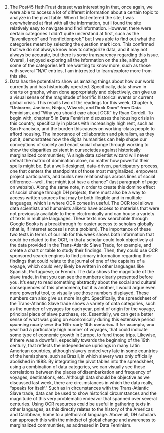 2) The Post45 HathiTrust dataset was interesting in that, once again, we were able to access a lot of different information about a certain topic to analyze in the pivot table. When I first entered the site, I was overwhelmed at first with all the information, but I found the site relatively easy to navigate and find information. However, there were certain categories I didn’t quite understand at first, such as the “juvenileprob” and “nonfictionprob,” but I was able to find out what the categories meant by selecting the question mark icon. This confirmed that we do not always know how to categorize data, and it may not always be accurate, but there is some transparency regarding this issue. Overall, I enjoyed exploring all the information on the site, although some of the categories left me wanting to know more, such as those with several “N/A” entries, I am interested to learn/explore more from this site. 
3) Data has the potential to show us amazing things about how our world currently and has historically operated. Specifically, data shown in charts or graphs, when done appropriately and objectively, can give us a visual sense of the magnitude of horrific historical events or current global crisis. This recalls two of the readings for this week, Chapter 5, “Unicorns, Janitors, Ninjas, Wizards, and Rock Stars” from Data Feminism, and “Why you should care about OCR” by Ryan Cordell. To begin with, chapter 5 in Data Feminism discusses the housing crisis in this country, specifically in places with increasingly high rent, such as San Francisco, and the burden this causes on working-class people to afford housing. The importance of collaboration and pluralism, as they put it, demonstrates how the digital humanities can help shape our conceptions of society and enact social change through working to show the disparities existent in our societies against historically marginalized communities; “A single data scientist wizard will never defeat the matrix of domination alone, no matter how powerful their spells might be. But a well-designed, data-driven, participatory process, one that centers the standpoints of those most marginalized, empowers project participants, and builds new relationships across lines of social difference—well, that might just have a chance” (last paragraph of page on website). Along the same note, in order to create this domino effect of social change through DH projects, there must also be a way to access written sources that may be both illegible and in multiple languages, which is where OCR comes in useful. 
The OCR tool allows data scientists and humanists alike to have access to materials that were not previously available to them electronically and can house a variety of texts in multiple languages. These texts now searchable through Google Books is a breakthrough for easier access to scholars globally (that is, if internet access is not a problem). The importance of these two texts in terms of our lab for this week shows both information that could be related to the OCR, in that a scholar could look objectively at the data provided in the Trans-Atlantic Slave Trade, for example, and create a chart or table to study their findings. Then, they could use OCR sponsored search engines to find primary information regarding their findings that could relate to the journal of one of the captains of a voyage, which could very likely be written in other languages like Spanish, Portuguese, or French. The data shows the magnitude of the slave trade, in that you can see the numbers clearly presented before you. It’s easy to read something abstractly about the social and cultural consequences of this phenomena, but it is another, I would argue even more powerful tool, to visually see those numbers displayed. These numbers can also give us more insight. 
Specifically, the spreadsheet of the Trans-Atlantic Slave trade shows a variety of data categories, such as the number of voyages for each year, point of origin for the voyage, principal place of slave purchase, etc. Essentially, we can get a better sense of what was going on economically during this extensive period spanning nearly over the 16th-early 19th centuries. If for example, one year had a particularly high number of voyages, that could indicate some type of economic growth in Europe, to fund those trips. Likewise, if there was a downfall, especially towards the beginning of the 19th century, that reflects the independence uprisings in many Latin American countries, although slavery ended very late in some countries of the hemisphere, such as Brazil, in which slavery was only officially abolished in 1888. By integrating the pivot tables into the spreadsheet, using a combination of data categories, we can visually see these correlations between the places of disembarkation and frequency of voyages, destinations, etc. 
Although data should be objective as we discussed last week, there are circumstances in which the data really, “speaks for itself.” Such as in circumstances with the Trans-Atlantic Slave trade, data can be used to show historical circumstances and the magnitude of this very problematic endeavor that spanned over several centuries. Using OCR resources could be useful in gathering texts in other languages, as this directly relates to the history of the Americas and Caribbean, home to a plethora of language. Above all, DH scholars can approach this with the mindset of global change and awareness to marginalized communities, as addressed in Data Feminism. 



